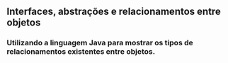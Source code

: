 <h2>Interfaces, abstrações e relacionamentos entre objetos</h2>
<h3>Utilizando a linguagem <strong>Java</strong> para mostrar os tipos de relacionamentos existentes entre objetos.</h3>



